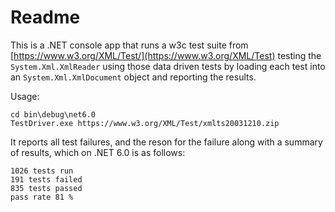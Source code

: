 ﻿# Readme

This is a .NET console app that runs a w3c test suite from [https://www.w3.org/XML/Test/](https://www.w3.org/XML/Test)
testing the `System.Xml.XmlReader` using those data driven tests by loading each test into an `System.Xml.XmlDocument` 
object and reporting the results.

Usage:

```
cd bin\debug\net6.0
TestDriver.exe https://www.w3.org/XML/Test/xmlts20031210.zip
```

It reports all test failures, and the reson for the failure along with a summary of results, which
on .NET 6.0 is as follows:

```
1026 tests run
191 tests failed
835 tests passed
pass rate 81 %
```

